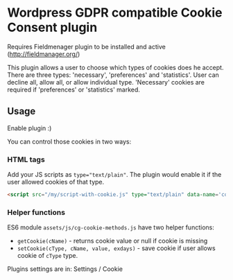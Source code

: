 # Wordpress GDPR compatible Cookie Consent plugin

Requires Fieldmenager plugin to be installed and active
(http://fieldmanager.org/)

This plugin allows a user to choose which types of cookies does he accept. There are three types: 'necessary', 'preferences' and 'statistics'. User can decline all, allow all, or allow individual type. 'Necessary' cookies are required if 'preferences' or 'statistics' marked.

## Usage

Enable plugin :)

You can control those cookies in two ways:

### HTML tags

Add your JS scripts as `type="text/plain"`. The plugin would enable it if the user allowed cookies of that type.

```html
<script src="/my/script-with-cookie.js" type="text/plain" data-name='cookie_necessary'></script>
```

### Helper functions

ES6 module `assets/js/cg-cookie-methods.js` have two helper functions:

* `getCookie(cName)` - returns cookie value or null if cookie is missing
* `setCookie(cType, cName, value, exdays)` - save cookie if user allows cookie of `cType` type.

Plugins settings are in: Settings / Cookie

